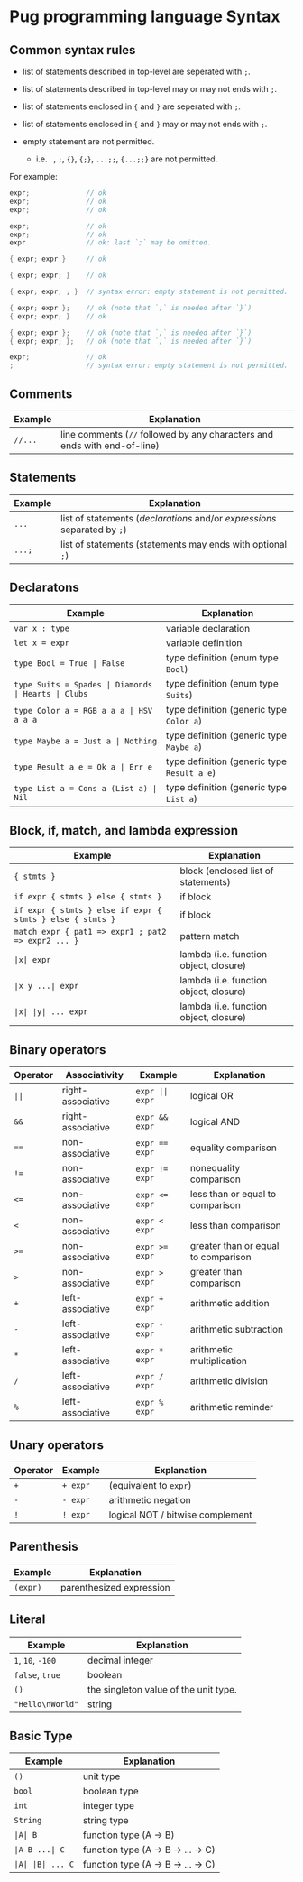 # Pug programming language Syntax

## Common syntax rules
- list of statements described in top-level are seperated with `;`.
- list of statements described in top-level may or may not ends with `;`.

- list of statements enclosed in `{` and `}` are seperated with `;`.
- list of statements enclosed in `{` and `}` may or may not ends with `;`.

- empty statement are not permitted.
  - i.e. ` `, `;`, `{}`, `{;}`, `...;;`, `{...;;}` are not permitted.

For example:
~~~rust
expr;              // ok
expr;              // ok
expr;              // ok
~~~

~~~rust
expr;              // ok
expr;              // ok
expr               // ok: last `;` may be omitted.
~~~

~~~rust
{ expr; expr }     // ok
~~~

~~~rust
{ expr; expr; }    // ok
~~~

~~~rust
{ expr; expr; ; }  // syntax error: empty statement is not permitted.
~~~

~~~rust
{ expr; expr };    // ok (note that `;` is needed after `}`)
{ expr; expr; }    // ok
~~~

~~~rust
{ expr; expr };    // ok (note that `;` is needed after `}`)
{ expr; expr; };   // ok (note that `;` is needed after `}`)

expr;              // ok
;                  // syntax error: empty statement is not permitted.

~~~

## Comments

| Example | Explanation                                                               |
| ------- | ------------------------------------------------------------------------- |
| `//...` | line comments (`//` followed by any characters and ends with end-of-line) |

## Statements

| Example | Explanation                                                               |
| ------- | ------------------------------------------------------------------------- |
| `...`   | list of statements (*declarations* and/or *expressions* separated by `;`) |
| `...;`  | list of statements (statements may ends with optional `;`)                |

## Declaratons

| Example                                                                     | Explanation                                 |
| --------------------------------------------------------------------------- | ------------------------------------------- |
| `var x : type`                                                              | variable declaration                        |
| `let x = expr`                                                              | variable definition                         |
| <code>type Bool = True &#124; False</code>                                  | type definition (enum type `Bool`)          |
| <code>type Suits = Spades &#124; Diamonds &#124; Hearts &#124; Clubs</code> | type definition (enum type `Suits`)         |
| <code>type Color a = RGB a a a &#124; HSV a a a</code>                      | type definition (generic type `Color a`)    |
| <code>type Maybe a = Just a &#124; Nothing</code>                           | type definition (generic type `Maybe a`)    |
| <code>type Result a e = Ok a &#124; Err e</code>                            | type definition (generic type `Result a e`) |
| <code>type List a = Cons a (List a) &#124; Nil</code>                       | type definition (generic type `List a`)     |

## Block, if, match, and lambda expression

| Example                                                   | Explanation                                           |
| --------------------------------------------------------- | ----------------------------------------------------- |
| `{ stmts }`                                               | block (enclosed list of statements)                   |
| `if expr { stmts } else { stmts }`                        | if block                                              |
| `if expr { stmts } else if expr { stmts } else { stmts }` | if block                                              |
| `match expr { pat1 => expr1 ; pat2 => expr2 ... }`        | pattern match                                         |
| <code>&#124;x&#124; expr</code>                           | lambda (i.e. function object, closure)                |
| <code>&#124;x y ...&#124; expr</code>                     | lambda (i.e. function object, closure)                |
| <code>&#124;x&#124; &#124;y&#124; ... expr</code>         | lambda (i.e. function object, closure)                |

## Binary operators

| Operator                  | Associativity     | Example                             | Explanation                         |
| ------------------------- | ----------------- | ----------------------------------- | ----------------------------------- |
| <code>&#124;&#124;</code> | right-associative | <code>expr &#124;&#124; expr</code> | logical OR                          |
| `&&`                      | right-associative | `expr && expr`                      | logical AND                         |
| `==`                      | non-associative   | `expr == expr`                      | equality comparison                 |
| `!=`                      | non-associative   | `expr != expr`                      | nonequality comparison              |
| `<=`                      | non-associative   | `expr <= expr`                      | less than or equal to comparison    |
| `<`                       | non-associative   | `expr < expr`                       | less than comparison                |
| `>=`                      | non-associative   | `expr >= expr`                      | greater than or equal to comparison |
| `>`                       | non-associative   | `expr > expr`                       | greater than comparison             |
| `+`                       | left-associative  | `expr + expr`                       | arithmetic addition                 |
| `-`                       | left-associative  | `expr - expr`                       | arithmetic subtraction              |
| `*`                       | left-associative  | `expr * expr`                       | arithmetic multiplication           |
| `/`                       | left-associative  | `expr / expr`                       | arithmetic division                 |
| `%`                       | left-associative  | `expr % expr`                       | arithmetic reminder                 |

## Unary operators

| Operator | Example  | Explanation                      |
| -------- | -------- | -------------------------------- |
| `+`      | `+ expr` | (equivalent to `expr`)           |
| `-`      | `- expr` | arithmetic negation              |
| `!`      | `! expr` | logical NOT / bitwise complement |

## Parenthesis

| Example  | Explanation              |
| -------- | ------------------------ |
| `(expr)` | parenthesized expression |

## Literal

| Example           | Explanation                           |
| ----------------- | ------------------------------------- |
| `1`, `10`, `-100` | decimal integer                       |
| `false`, `true`   | boolean                               |
| `()`              | the singleton value of the unit type. |
| `"Hello\nWorld"`  | string                                |

## Basic Type

| Example                                        | Explanation                        |
| -------                                        | ------------                       |
| `()`                                           | unit type                          |
| `bool`                                         | boolean type                       |
| `int`                                          | integer type                       |
| `String`                                       | string type                        |
| <code>&#124;A&#124; B</code>                   | function type (A -> B)             |
| <code>&#124;A B ...&#124; C</code>             | function type (A -> B -> ... -> C) |
| <code>&#124;A&#124; &#124;B&#124; ... C</code> | function type (A -> B -> ... -> C) |
